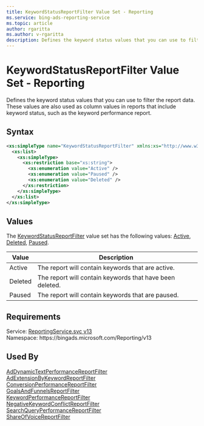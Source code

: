 ```yaml
---
title: KeywordStatusReportFilter Value Set - Reporting
ms.service: bing-ads-reporting-service
ms.topic: article
author: rgaritta
ms.author: v-rgaritta
description: Defines the keyword status values that you can use to filter the report data.
---
```

# KeywordStatusReportFilter Value Set - Reporting
Defines the keyword status values that you can use to filter the report data. These values are also used as column values in reports that include keyword status, such as the keyword performance report.

## Syntax
```xml
<xs:simpleType name="KeywordStatusReportFilter" xmlns:xs="http://www.w3.org/2001/XMLSchema">
  <xs:list>
    <xs:simpleType>
      <xs:restriction base="xs:string">
        <xs:enumeration value="Active" />
        <xs:enumeration value="Paused" />
        <xs:enumeration value="Deleted" />
      </xs:restriction>
    </xs:simpleType>
  </xs:list>
</xs:simpleType>
```

## <a name="values"></a>Values

The [KeywordStatusReportFilter](keywordstatusreportfilter.md) value set has the following values: [Active](#active), [Deleted](#deleted), [Paused](#paused).

|Value|Description|
|-----------|---------------|
|<a name="active"></a>Active|The report will contain keywords that are active.|
|<a name="deleted"></a>Deleted|The report will contain keywords that have been deleted.|
|<a name="paused"></a>Paused|The report will contain keywords that are paused.|

## Requirements
Service: [ReportingService.svc v13](https://reporting.api.bingads.microsoft.com/Api/Advertiser/Reporting/v13/ReportingService.svc)  
Namespace: https\://bingads.microsoft.com/Reporting/v13  

## Used By
[AdDynamicTextPerformanceReportFilter](addynamictextperformancereportfilter.md)  
[AdExtensionByKeywordReportFilter](adextensionbykeywordreportfilter.md)  
[ConversionPerformanceReportFilter](conversionperformancereportfilter.md)  
[GoalsAndFunnelsReportFilter](goalsandfunnelsreportfilter.md)  
[KeywordPerformanceReportFilter](keywordperformancereportfilter.md)  
[NegativeKeywordConflictReportFilter](negativekeywordconflictreportfilter.md)  
[SearchQueryPerformanceReportFilter](searchqueryperformancereportfilter.md)  
[ShareOfVoiceReportFilter](shareofvoicereportfilter.md)  
